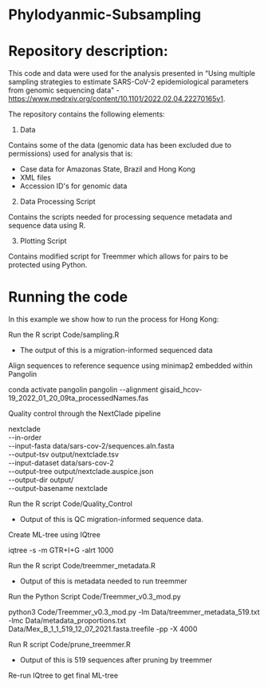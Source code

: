 # Phylodyanmic-Subsampling


# Repository description:
This code and data were used for the analysis presented in “Using multiple sampling strategies to estimate SARS-CoV-2 epidemiological parameters from genomic sequencing data" - https://www.medrxiv.org/content/10.1101/2022.02.04.22270165v1.

The repository contains the following elements:

1. Data

Contains some of the data (genomic data has been excluded due to permissions) used for analysis that is:

* Case data for Amazonas State, Brazil and Hong Kong
* XML files
* Accession ID's for genomic data

2. Data Processing Script

Contains the scripts needed for processing sequence metadata and sequence data using R. 

3. Plotting Script

Contains modified script for Treemmer which allows for pairs to be protected using Python.

# Running the code

In this example we show how to run the process for Hong Kong:

Run the R script Code/sampling.R 

* The output of this is a migration-informed sequenced data

Align sequences to reference sequence using minimap2 embedded within Pangolin

conda activate pangolin
pangolin --alignment gisaid_hcov-19_2022_01_20_09ta_processedNames.fas

Quality control through the NextClade pipeline

nextclade \
--in-order \
--input-fasta data/sars-cov-2/sequences.aln.fasta \
--output-tsv output/nextclade.tsv \
--input-dataset data/sars-cov-2 \
--output-tree output/nextclade.auspice.json \
--output-dir output/ \
--output-basename nextclade

Run the R script Code/Quality_Control 

* Output of this is QC migration-informed sequence data.

Create ML-tree using IQtree

iqtree -s -m GTR+I+G -alrt 1000

Run the R script Code/treemmer_metadata.R

* Output of this is metadata needed to run treemmer

Run the Python Script Code/Treemmer_v0.3_mod.py

python3 Code/Treemmer_v0.3_mod.py  -lm Data/treemmer_metadata_519.txt -lmc Data/metadata_proportions.txt  Data/Mex_B_1_1_519_12_07_2021.fasta.treefile -pp -X 4000

Run R script Code/prune_treemmer.R

* Output of this is 519 sequences after pruning by treemmer

Re-run IQtree to get final ML-tree
